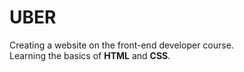 # UBER
Creating a website on the front-end developer course. <br>
Learning the basics of **HTML** and **CSS**.
